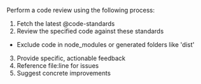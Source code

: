 Perform a code review using the following process:

1. Fetch the latest @code-standards
2. Review the specified code against these standards
  - Exclude code in node_modules or generated folders like 'dist'
3. Provide specific, actionable feedback
4. Reference file:line for issues
5. Suggest concrete improvements
